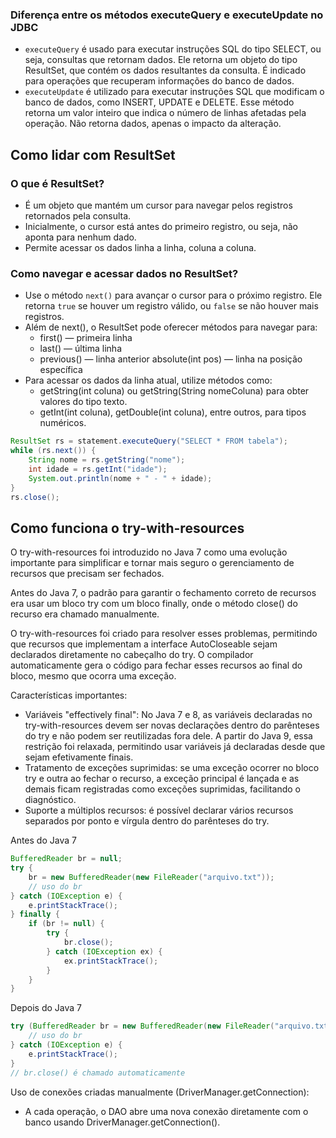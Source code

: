 

### Diferença entre os métodos executeQuery e executeUpdate no JDBC
- `executeQuery` é usado para executar instruções SQL do tipo SELECT, ou seja, consultas que retornam dados. Ele retorna um objeto do tipo ResultSet, que contém os dados resultantes da consulta. É indicado para operações que recuperam informações do banco de dados.
- `executeUpdate` é utilizado para executar instruções SQL que modificam o banco de dados, como INSERT, UPDATE e DELETE. Esse método retorna um valor inteiro que indica o número de linhas afetadas pela operação. Não retorna dados, apenas o impacto da alteração.

## Como lidar com ResultSet

### O que é ResultSet?
- É um objeto que mantém um cursor para navegar pelos registros retornados pela consulta. 
- Inicialmente, o cursor está antes do primeiro registro, ou seja, não aponta para nenhum dado. 
- Permite acessar os dados linha a linha, coluna a coluna.

### Como navegar e acessar dados no ResultSet?
- Use o método `next()` para avançar o cursor para o próximo registro. Ele retorna `true` se houver um registro válido, ou `false` se não houver mais registros.
- Além de next(), o ResultSet pode oferecer métodos para navegar para:
  - first() — primeira linha 
  - last() — última linha 
  - previous() — linha anterior absolute(int pos) — linha na posição específica
- Para acessar os dados da linha atual, utilize métodos como:
  - getString(int coluna) ou getString(String nomeColuna) para obter valores do tipo texto. 
  - getInt(int coluna), getDouble(int coluna), entre outros, para tipos numéricos.


```java
ResultSet rs = statement.executeQuery("SELECT * FROM tabela");
while (rs.next()) {
    String nome = rs.getString("nome");
    int idade = rs.getInt("idade");
    System.out.println(nome + " - " + idade);
}
rs.close();
```

## Como funciona o try-with-resources 
O try-with-resources foi introduzido no Java 7 como uma evolução importante para simplificar e tornar mais seguro o gerenciamento de recursos que precisam ser fechados.

Antes do Java 7, o padrão para garantir o fechamento correto de recursos era usar um bloco try com um bloco finally, onde o método close() do recurso era chamado manualmente.

O try-with-resources foi criado para resolver esses problemas, permitindo que recursos que implementam a interface AutoCloseable sejam declarados diretamente no cabeçalho do try. O compilador automaticamente gera o código para fechar esses recursos ao final do bloco, mesmo que ocorra uma exceção.

Características importantes:
- Variáveis "effectively final": No Java 7 e 8, as variáveis declaradas no try-with-resources devem ser novas declarações dentro do parênteses do try e não podem ser reutilizadas fora dele. A partir do Java 9, essa restrição foi relaxada, permitindo usar variáveis já declaradas desde que sejam efetivamente finais.
- Tratamento de exceções suprimidas: se uma exceção ocorrer no bloco try e outra ao fechar o recurso, a exceção principal é lançada e as demais ficam registradas como exceções suprimidas, facilitando o diagnóstico.
- Suporte a múltiplos recursos: é possível declarar vários recursos separados por ponto e vírgula dentro do parênteses do try.

Antes do Java 7
```java
BufferedReader br = null;
try {
    br = new BufferedReader(new FileReader("arquivo.txt"));
    // uso do br
} catch (IOException e) {
    e.printStackTrace();
} finally {
    if (br != null) {
        try {
            br.close();
        } catch (IOException ex) {
            ex.printStackTrace();
        }
    }
}
```
Depois do Java 7
```java
try (BufferedReader br = new BufferedReader(new FileReader("arquivo.txt"))) {
    // uso do br
} catch (IOException e) {
    e.printStackTrace();
}
// br.close() é chamado automaticamente
```

Uso de conexões criadas manualmente (DriverManager.getConnection):
- A cada operação, o DAO abre uma nova conexão diretamente com o banco usando DriverManager.getConnection().
